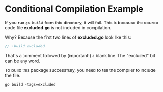 # Conditional Compilation Example

If you run `go build` from this directory, it will fail. This is because the 
source code file **excluded.go** is not included in compilation.

Why? Because the first two lines of **excluded.go** look like this:

```go
// +build excluded

```

That's a comment followed by (important!) a blank line. The "excluded" bit can
be any word.

To build this package successfully, you need to tell the compiler to include the
file.

```
go build -tags=excluded
```

